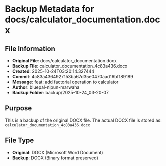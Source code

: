 # Backup Metadata for docs/calculator_documentation.docx

## File Information
- **Original File**: docs/calculator_documentation.docx
- **Backup File**: calculator_documentation_4c83a436.docx
- **Created**: 2025-10-24T03:20:14.327444
- **Commit**: 4c83a4364927153ba67d35e0470aad16bf189189
- **Message**: feat: add factorial operation to calculator
- **Author**: bluepal-nipun-marwaha
- **Backup Folder**: backup/2025-10-24_03-20-07

## Purpose
This is a backup of the original DOCX file. The actual DOCX file is stored as: `calculator_documentation_4c83a436.docx`

## File Type
- **Original**: DOCX (Microsoft Word Document)
- **Backup**: DOCX (Binary format preserved)
